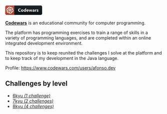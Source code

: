 [![Codewars](/resources/codewars.png "Codewars - Achieve mastery through challenge")](https://www.codewars.com/)

**[Codewars](https://www.codewars.com/)** is an educational community for computer programming.

The platform has programming exercises to train a range of skills in a variety of programming languages, and are completed within an online integrated development environment.

This repository is to keep reunited the challenges I solve at the platform and to keep track of my development in the Java language.

Profile: https://www.codewars.com/users/afonso.dev

## Challenges by level

* [6kyu _(1 challenge)_](/6kyu.md)
* [7kyu _(2 challenges)_](/7kyu.md)
* [8kyu _(4 challenges)_](/8kyu.md)
